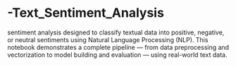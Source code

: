 # -Text_Sentiment_Analysis
sentiment analysis  designed to classify textual data into positive, negative, or neutral sentiments using Natural Language Processing (NLP). This notebook demonstrates a complete pipeline — from data preprocessing and vectorization to model building and evaluation — using real-world text data.
